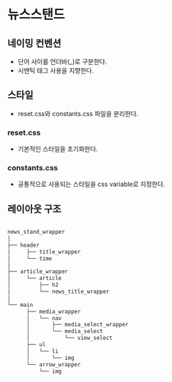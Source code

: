 # 뉴스스탠드

## 네이밍 컨벤션

* 단어 사이를 언더바(_)로 구분한다.
* 시맨틱 태그 사용을 지향한다.

## 스타일

* reset.css와 constants.css 파일을 분리한다.

### reset.css

* 기본적인 스타일을 초기화한다.

### constants.css

* 공통적으로 사용되는 스타일을 css variable로 지정한다.

## 레이아웃 구조

  ```bash
  
  news_stand_wrapper
  │
  ├── header
  │     ├── title_wrapper
  │     └── time
  │
  ├── article_wrapper
  │     └── article
  │         ├── h2
  │         └── news_title_wrapper
  │   
  └── main
        ├── media_wrapper
        │   └── nav
        │       ├── media_select_wrapper
        │       └── media_select
        │           └── view_select
        ├── ul
        │   └── li
        │       └── img
        └── arrow_wrapper
            └── img
  ```
